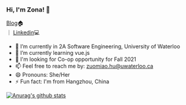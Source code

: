 ### Hi, I'm Zona! 👋
[Blog](https://zonahu.tech/)🏠   
｜
[Linkedin](https://www.linkedin.com/in/zonahu/)💻


- 🔭 I’m currently in 2A Software Engineering, University of Waterloo
- 🌱 I’m currently learning vue.js
- 🤔 I'm looking for Co-op opportunity for Fall 2021
- 📫 Feel free to reach me by: zuomiao.hu@uwaterloo.ca
- 😄 Pronouns: She/Her
- ⚡ Fun fact: I'm from Hangzhou, China

[![Anurag's github stats](https://github-readme-stats.vercel.app/api?username=ZonaHu)](https://github.com/anuraghazra/github-readme-stats)

